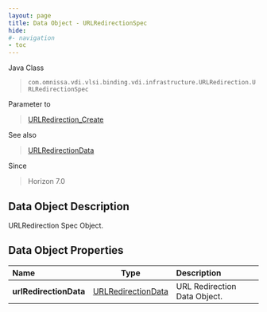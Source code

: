 ```yaml
---
layout: page
title: Data Object - URLRedirectionSpec
hide:
#- navigation
- toc
---
```






Java Class
> `com.omnissa.vdi.vlsi.binding.vdi.infrastructure.URLRedirection.URLRedirectionSpec`

Parameter to
> [URLRedirection_Create](vdi.infrastructure.URLRedirection.md#create)

See also
> [URLRedirectionData](vdi.infrastructure.URLRedirection.URLRedirectionData.md)

Since
> Horizon 7.0


## Data Object Description

URLRedirection Spec Object.

## Data Object Properties

 Name | Type | Description
:---|:---:|:---
**urlRedirectionData**| [URLRedirectionData](vdi.infrastructure.URLRedirection.URLRedirectionData.md)|  URL Redirection Data Object.


 
